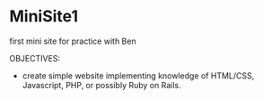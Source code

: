 MiniSite1
=========

first mini site for practice with Ben 


OBJECTIVES:
- create simple website implementing knowledge of HTML/CSS, Javascript, PHP, or possibly Ruby on Rails.




